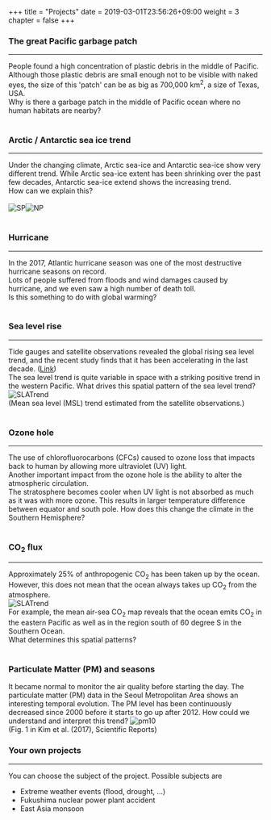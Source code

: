 +++
title = "Projects"
date = 2019-03-01T23:56:26+09:00
weight = 3
chapter = false
+++

### The great Pacific garbage patch
-----------------
People found a high concentration of plastic debris in the middle of Pacific.
Although those plastic debris are small enough not to be visible with naked eyes, the size of this 'patch' can be as big as 700,000 km<sup>2</sup>, a size of Texas, USA.  
Why is there a garbage patch in the middle of Pacific ocean where no human habitats are nearby?
<br>
<br>

### Arctic / Antarctic sea ice trend
-------------------------------------
Under the changing climate, Arctic sea-ice and Antarctic sea-ice show very different trend.
While Arctic sea-ice extent has been shrinking over the past few decades, Antarctic sea-ice extend shows the increasing trend.  
How can we explain this?  
<br>
![SP](../images/monthly_ice_11_SH.png)![NP](../images/monthly_ice_11_NH.png)
<br>
<br>

### Hurricane
--------------
In the 2017, Atlantic hurricane season was one of the most destructive hurricane seasons on record.  
Lots of people suffered from floods and wind damages caused by hurricane, and we even saw a high number of death toll.  
Is this something to do with global warming?
<br>
<br>

### Sea level rise
--------------------
Tide gauges and satellite observations revealed the global rising sea level trend, and the recent study finds that it has been accelerating in the last decade. ([Link](https://climate.nasa.gov/news/2680/new-study-finds-sea-level-rise-accelerating/))  
The sea level trend is quite variable in space with a striking positive trend in the western Pacific. What drives this spatial pattern of the sea level trend?
![SLATrend](../images/SLAtrend.png)  
(Mean sea level (MSL) trend estimated from the satellite observations.)
<br>
<br>

### Ozone hole
---------------
The use of chlorofluorocarbons (CFCs) caused to ozone loss that impacts back to human by allowing more ultraviolet (UV) light.  
Another important impact from the ozone hole is the ability to alter the atmospheric circulation.  
The stratosphere becomes cooler when UV light is not absorbed as much as it was with more ozone. This results in larger temperature difference between equator and south pole. How does this change the climate in the Southern Hemisphere?
<br>
<br>

### CO<sub>2</sub> flux
-----------------
Approximately 25% of anthropogenic CO<sub>2</sub> has been taken up by the ocean. However, this does not mean that the ocean always takes up CO<sub>2</sub> from the atmosphere.   
![SLATrend](../images/co2flux.jpg)  
For example, the mean air-sea CO<sub>2</sub> map reveals that the ocean emits CO<sub>2</sub> in the eastern Pacific as well as in the region south of 60 degree S in the Southern Ocean.  
What determines this spatial patterns?
<br>
<br>

### Particulate Matter (PM) and seasons
It became normal to monitor the air quality before starting the day.
The particulate matter (PM) data in the Seoul Metropolitan Area shows an interesting temporal evolution.
The PM level has been continuously decreased since 2000 before it starts to go up after 2012.
How could we understand and interpret this trend?
![pm10](../images/pm10_ts.png)  
(Fig. 1 in Kim et al. (2017), Scientific Reports)

### Your own projects
-------------------------
You can choose the subject of the project. Possible subjects are  
<ul>
  <li>Extreme weather events (flood, drought, ...)</li>
  <li>Fukushima nuclear power plant accident</li>
  <li>East Asia monsoon</li>
</ul>
